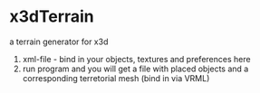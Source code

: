 x3dTerrain
==========

a terrain generator for x3d

1. xml-file - bind in your objects, textures and preferences here
2. run program and you will get a file with placed objects and a corresponding terretorial mesh (bind in via VRML)
